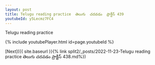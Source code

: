 ```yaml
---
layout: post
title: Telugu reading practice  తెలుగు  చదవడం  ప్రాక్టీస్ 439
youtubeId: y5Lecmz7FC4
---
```

 
 
Telugu reading practice
 
 
 
 
 


{% include youtubePlayer.html id=page.youtubeId %}
 
[Next]({{ site.baseurl }}{% link  split2/_posts/2022-11-23-Telugu reading practice  తెలుగు  చదవడం  ప్రాక్టీస్ 438.md%})
 
